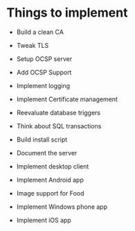 # Things to implement

* Build a clean CA
* Tweak TLS
* Setup OCSP server
* Add OCSP Support
* Implement logging
* Implement Certificate management
* Reevaluate database triggers
* Think about SQL transactions
* Build install script
* Document the server

* Implement desktop client
* Implement Android app
* Image support for Food
* Implement Windows phone app
* Implement iOS app
